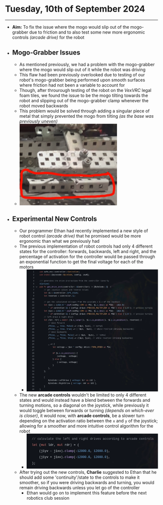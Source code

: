 # Tuesday, 10th of September 2024
---
- **Aim:** To fix the issue where the mogo would slip out of the mogo-grabber due to friction and to also test some new more ergonomic controls *(arcade drive)* for the robot
- ## Mogo-Grabber Issues
  - As mentioned previously, we had a problem with the mogo-grabber where the mogo would slip out of it while the robot was driving
  - This flaw had been previously overlooked due to testing of our robot's mogo-grabber being performed upon smooth surfaces where friction had not been a variable to account for
  - Though, after throurough testing of the robot on the *VexVRC* legal foam tiles, we found the issue to be the mogo tilting towards the robot and slipping out of the mogo-grabber clamp whenever the robot moved backwards
  - This problem would be solved through adding a singular piece of metal that simply prevented the mogo from tilting *(as the base was previously uneven)*
  - ![Mogo Fix](../assets/2024-09-10_11/mogo-fix.webp)
- ## Experimental New Controls
  - Our programmer Ethan had recently implemented a new style of robot control *(arcade drive)* that he promised would be more ergonomic than what we previously had
  - The previous implementation of robot controls had only 4 different states for the controller: forwards, backwards, left and right, and the percentage of activation for the controller would be passed through an exponential function to get the final voltage for each of the motors
    - ![Old Controls](../assets/2024-09-10_11/old_controls.webp)
  - The new **arcade controls** wouldn't be limited to only 4 different states and would instead have a blend between the forwards and turning motions, so a diagonal on the joystick, while previously it would toggle between forwards or turning *(depends on which-ever is closer)*, it would now, with **arcade controls**, be a slower turn depending on the activation ratio between the `x` and `y` of the joystick; allowing for a smoother and more intuitive control algorithm for the robot
    - ![Arcade Controls](../assets/2024-09-10_11/arcade_controls.webp)
  - After trying out the new controls, **Charlie** suggested to Ethan that he should add some 'continuity'/state to the controls to make it smoother, so if you were driving backwards and turning, you would remain driving backwards unless you let go of the controller
    - Ethan would go on to implement this feature before the next robotics club session
